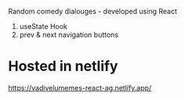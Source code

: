 Random comedy dialouges - developed using React

1. useState Hook
2. prev & next navigation buttons

Hosted in netlify
====================
https://vadivelumemes-react-ag.netlify.app/